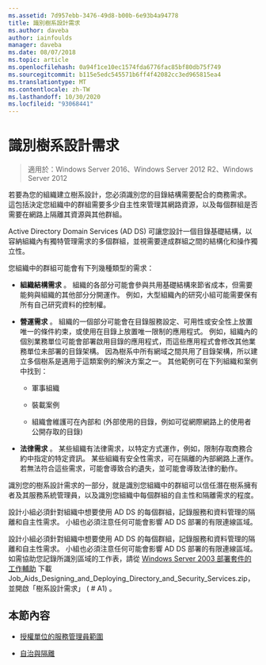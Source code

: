 ```yaml
---
ms.assetid: 7d957ebb-3476-49d8-b00b-6e93b4a94778
title: 識別樹系設計需求
ms.author: daveba
author: iainfoulds
manager: daveba
ms.date: 08/07/2018
ms.topic: article
ms.openlocfilehash: 0a94f1ce10ec1574fda6776fac85bf80db75f749
ms.sourcegitcommit: b115e5edc545571b6ff4f42082cc3ed965815ea4
ms.translationtype: MT
ms.contentlocale: zh-TW
ms.lasthandoff: 10/30/2020
ms.locfileid: "93068441"
---
```

# <a name="identifying-forest-design-requirements"></a>識別樹系設計需求

> 適用於：Windows Server 2016、Windows Server 2012 R2、Windows Server 2012

若要為您的組織建立樹系設計，您必須識別您的目錄結構需要配合的商務需求。 這包括決定您組織中的群組需要多少自主性來管理其網路資源，以及每個群組是否需要在網路上隔離其資源與其他群組。

Active Directory Domain Services (AD DS) 可讓您設計一個目錄基礎結構，以容納組織內有獨特管理需求的多個群組，並視需要達成群組之間的結構化和操作獨立性。

您組織中的群組可能會有下列幾種類型的需求：

- **組織結構需求** 。 組織的各部分可能會參與共用基礎結構來節省成本，但需要能夠與組織的其他部分分開運作。 例如，大型組織內的研究小組可能需要保有所有自己研究資料的控制權。

- **營運需求** 。 組織的一個部分可能會在目錄服務設定、可用性或安全性上放置唯一的條件約束，或使用在目錄上放置唯一限制的應用程式。 例如，組織內的個別業務單位可能會部署啟用目錄的應用程式，而這些應用程式會修改其他業務單位未部署的目錄架構。 因為樹系中所有網域之間共用了目錄架構，所以建立多個樹系是適用于這類案例的解決方案之一。 其他範例可在下列組織和案例中找到：

    - 軍事組織

    - 裝載案例

    - 組織會維護可在內部和 (外部使用的目錄，例如可從網際網路上的使用者公開存取的目錄) 

- **法律需求** 。 某些組織有法律需求，以特定方式運作，例如，限制存取商務合約中指定的特定資訊。 某些組織有安全性需求，可在隔離的內部網路上運作。 若無法符合這些需求，可能會導致合約遺失，並可能會導致法律的動作。

識別您的樹系設計需求的一部分，就是識別您組織中的群組可以信任潛在樹系擁有者及其服務系統管理員，以及識別您組織中每個群組的自主性和隔離需求的程度。

設計小組必須針對組織中想要使用 AD DS 的每個群組，記錄服務和資料管理的隔離和自主性需求。 小組也必須注意任何可能會影響 AD DS 部署的有限連線區域。

設計小組必須針對組織中想要使用 AD DS 的每個群組，記錄服務和資料管理的隔離和自主性需求。 小組也必須注意任何可能會影響 AD DS 部署的有限連線區域。 如需協助您記錄所識別區域的工作表，請從 [Windows Server 2003 部署套件的工作輔助](https://microsoft.com/download/details.aspx?id=9608) 下載 Job_Aids_Designing_and_Deploying_Directory_and_Security_Services.zip，並開啟「樹系設計需求」 ( # A1) 。

## <a name="in-this-section"></a>本節內容

- [授權單位的服務管理員範圍](../../ad-ds/plan/Service-Administrator-Scope-of-Authority.md)

- [自治與隔離](../../ad-ds/plan/Autonomy-vs.-Isolation.md)
